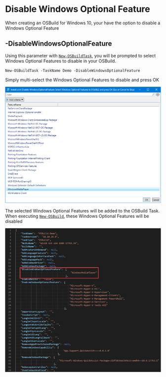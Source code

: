 # Disable Windows Optional Feature

When creating an OSBuild for Windows 10, your have the option to disable a Windows Optional Feature

## -DisableWindowsOptionalFeature

Using this parameter with [`New-OSBuildTask`](./), you will be prompted to select Windows Optional Features to disable in your OSBuild.

```text
New-OSBuildTask -TaskName Demo -DisableWindowsOptionalFeature
```

Simply multi-select the Windows Optional Features to disable and press OK

![](../../../../../.gitbook/assets/2018-10-29_0-25-05.png)

The selected Windows Optional Features will be added to the OSBuild Task. When executing [`New-OSBuild`](../new-osbuild.md), these Windows Optional Features will be disabled

![](../../../../../.gitbook/assets/2018-10-29_0-26-47disable.png)

